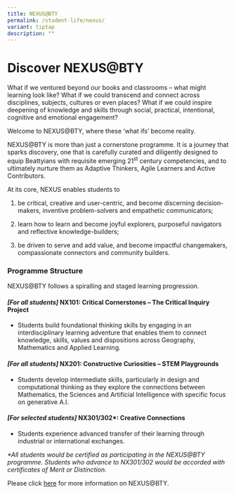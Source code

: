 ```yaml
---
title: NEXUS@BTY
permalink: /student-life/nexus/
variant: tiptap
description: ""
---
```

<h1><strong>Discover NEXUS@BTY</strong></h1>
<p>What if we ventured beyond our books and classrooms – what might learning
look like? What if we could transcend and connect across disciplines, subjects,
cultures or even places? What if we could inspire deepening of knowledge
and skills through social, practical, intentional, cognitive and emotional
engagement?</p>
<p>Welcome to NEXUS@BTY, where these ‘what ifs’ become reality.</p>
<p></p>
<p>NEXUS@BTY is more than just a cornerstone programme. It is a journey that
sparks discovery, one that is carefully curated and diligently designed
to equip Beattyians with requisite emerging 21<sup>st</sup> century competencies,
and to ultimately nurture them as Adaptive Thinkers, Agile Learners and
Active Contributors.</p>
<p>At its core, NEXUS enables students to</p>
<ol data-tight="true" class="tight">
<li>
<p>be critical, creative and user-centric, and become discerning decision-makers,
inventive problem-solvers and empathetic communicators;</p>
</li>
<li>
<p>learn how to learn and become joyful explorers, purposeful navigators
and reflective knowledge-builders;</p>
</li>
<li>
<p>be driven to serve and add value, and become impactful changemakers, compassionate
connectors and community builders.</p>
<p></p>
</li>
</ol>
<h3><strong>Programme Structure</strong></h3>
<p>NEXUS@BTY follows a spiralling and staged learning progression.</p>
<h4><em>[For all students]</em> <strong>NX101: Critical Cornerstones – The Critical Inquiry Project</strong></h4>
<ul data-tight="true" class="tight">
<li>
<p>Students build foundational thinking skills by engaging in an interdisciplinary
learning adventure that enables them to connect knowledge, skills, values
and dispositions across Geography, Mathematics and Applied Learning.</p>
</li>
</ul>
<h4><em>[For all students]</em> <strong>NX201: Constructive Curiosities – STEM Playgrounds</strong></h4>
<ul data-tight="true" class="tight">
<li>
<p>Students develop intermediate skills, particularly in design and computational
thinking as they explore the connections between Mathematics, the Sciences
and Artificial Intelligence with specific focus on generative A.I.</p>
</li>
</ul>
<h4><em>[For selected students]</em> <strong>NX301/302*: Creative Connections</strong></h4>
<ul data-tight="true" class="tight">
<li>
<p>Students experience advanced transfer of their learning through industrial
or international exchanges.</p>
</li>
</ul>
<p><em>*All students would be certified as participating in the NEXUS@BTY programme. Students who advance to NX301/302 would be accorded with certificates of Merit or Distinction.</em>
</p>
<p>Please click <a href="https://go.gov.sg/wnv9iy" rel="noopener nofollow" target="_blank">here</a> for
more information on NEXUS@BTY.</p>
<p></p>
<p><strong><br></strong>
</p>
<p></p>